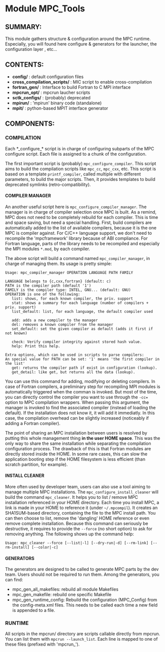Module MPC_Tools
================

SUMMARY:
--------

This module gathers structure & configuration around the MPC runtime.
Especially, you will found here configure & generators for the launcher, the
configuration layer , etc...

CONTENTS:
---------
* **config/**                    : default configuration files
* **cross\_compilation\_scripts/** : MIC script to enable cross-compilation
* **fortran\_gen/**               : Interface to build Fortran to C MPI interface
* **mpcrun\_opt/**                : mpcrun laucher scripts
* **sctk\_configs/**              : (probably) deprecated
* **mpirun/**                    : 'mpirun' binary code (standalone)
* **mpit/**                      : python-based MPIT interface generator

COMPONENTS:
-----------

### COMPILATION

Each \*\_configure\_\* script is in charge of configuring subparts of the MPC
configure script. Each file is assigned to a chunk of the configuration. 

The first important script is (probably) `mpc_configure_compiler`. This script
aims to build the compilation scripts like `mpc_cc`, `mpc_cxx`, etc. This script
is based on a template `printf_compiler`, called multiple with different
parameters, to build the major scripts. Then, it provides templates to build
deprecated symlinks (retro-compatibility).

#### COMPILER MANAGER

An another useful script here is `mpc_configure_compiler_manager`. The manager
is in charge of compiler selection once MPC is built. As a remind, MPC does not
need to be completely rebuild for each compiler. This is time and space saving,
but need a special handling. First, build compilers are automatically added to
the list of available compilers, because it is the one MPC is compiler against.
For C/C++ language support, we don't need to recompile the 'mpcframework'
library because of ABI compliance. For Fortran language, parts of the library
needs to be recompiled and especially the MPI modules `*.mod`, by each compiler.

The above script will build a command named `mpc_compiler_manager`, in charge of
managing them. Its usage is pretty simple: 
```{sh}
Usage: mpc_compiler_manager OPERATION LANGUAGE PATH FAMILY

LANGUAGE belongs to {c,cxx,fortran} (default: c)
PATH is the compiler path (default '1')
FAMILY is the compiler type: INTEL, GNU... (default: GNU)
OPERATION is one of the following:
   list: shows, for each known compiler, the priv. support
   stat: shows a summary for each language (number of compilers + priv. support)
   list_default: list, for each language, the default compiler used

   add: adds a new compiler to the manager
   del: removes a known compiler from the manager
   set_default: set the given compiler as default (adds it first if not known)

   check: Verify compiler integrity against stored hash value.
   help: Print this help.

Extra options, which can be used in scripts to parse compilers:
An special value for PATH can be set: '1' means 'the first compiler in the list'
   get: returns the compiler path if exist in configuration (lookup).
   get_detail: like get, but returns all the data (lookup).
```

You can use this command for adding, modifying or deleting compilers. In case of
Fortran compilers, a preliminary step for recompiling MPI modules is
automatically triggered when the comman is invoked. But most of the time, you
can directly control the compiler you want to use through the `-cc=` option to
MPC compilation wrappers. When passing this argument, the manager is invoked to
find the associated compiler (instead of loading the default). If the
installation does not know it, it will add it immediatly. In this case, the
compilation overhead can be slightly increased (noticeably if adding a Fortran
compiler).

The point of sharing an MPC installation between users is resolved by putting
this whole management thing **in the user HOME space**. This was the only way to
share the same installation while separating the compilation configuration
process. The drawback of this is that Fortran modules are directly stored inside
the HOME. In some rare cases, this can slow the application booting step if the
HOME filesystem is less efficient (than scratch partition, for example).

#### INSTALL CLEANER

More often used by developer team, users can also use a tool aiming to manage
multiple MPC installations. The `mpc_configure_install_cleaner` will build the
command `mpc_cleaner`. It helps you to list / remove MPC installation referenced
in your HOME directory. Each time you install MPC, a link is made in your HOME
to reference it (under `~/.mpcompil`). It creates an SHA1SUM-based directory,
containing the file to the MPC install path. You can then choose to list, remove
the 'dangling' HOME reference or even remove complete installation.
Because this command can seriously be destructive, it requires to provide the
`--force` (no short option) to ask for removing anything. The following shows up
the command help:
```{sh}
Usage: mpc_cleaner --force [--list|-l] [--dry-run|-d] [--rm-link] [--rm-install] [--color|-c]
```

#### GENERATORS
The generators are designed to be called to generate MPC parts by the dev team.
Users should not be required to run them. Among the generators, you can find:
* mpc_gen_all_makefiles: rebuild all module Makefiles
* mpc_gen_makefile: rebuild one specific Makefile
* mpc_gen_runtime_config: Rebuild the configuration (MPC_Config) from the
  config-meta.xml files. This needs to be called each time a new field is
  appended to a file.

### RUNTIME

All scripts in the mpcrun/ directory are scripts callable directly from mpcrun.
You can list them with `mpcrun --launch_list`. Each line is mapped to one of
these files (prefixed with 'mpcrun\_').

